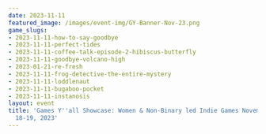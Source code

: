 ```yaml
---
date: 2023-11-11
featured_image: /images/event-img/GY-Banner-Nov-23.png
game_slugs:
- 2023-11-11-how-to-say-goodbye
- 2023-11-11-perfect-tides
- 2023-11-11-coffee-talk-episode-2-hibiscus-butterfly
- 2023-11-11-goodbye-volcano-high
- 2023-01-21-re-fresh
- 2023-11-11-frog-detective-the-entire-mystery
- 2023-11-11-loddlenaut
- 2023-11-11-bugaboo-pocket
- 2023-11-11-instanosis
layout: event
title: 'Games Y''all Showcase: Women & Non-Binary led Indie Games November 11-12 +
  18-19, 2023'
---
```

